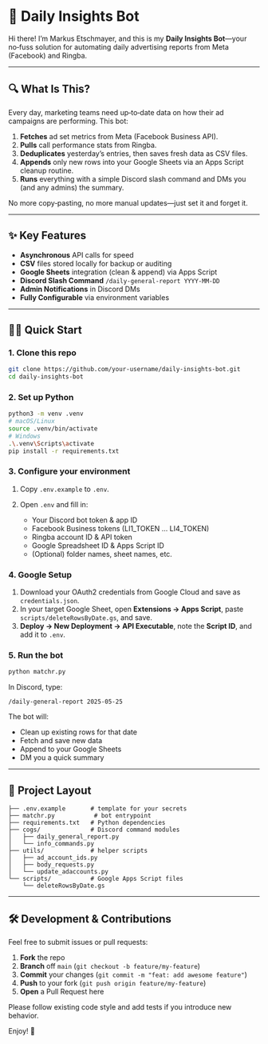 # 🚀 Daily Insights Bot

Hi there! I’m Markus Etschmayer, and this is my **Daily Insights Bot**—your no‑fuss solution for automating daily advertising reports from Meta (Facebook) and Ringba.

---

## 🔍 What Is This?

Every day, marketing teams need up‑to‑date data on how their ad campaigns are performing. This bot:

1. **Fetches** ad set metrics from Meta (Facebook Business API).
2. **Pulls** call performance stats from Ringba.
3. **Deduplicates** yesterday’s entries, then saves fresh data as CSV files.
4. **Appends** only new rows into your Google Sheets via an Apps Script cleanup routine.
5. **Runs** everything with a simple Discord slash command and DMs you (and any admins) the summary.

No more copy‑pasting, no more manual updates—just set it and forget it.

---

## ✨ Key Features

* **Asynchronous** API calls for speed
* **CSV** files stored locally for backup or auditing
* **Google Sheets** integration (clean & append) via Apps Script
* **Discord Slash Command** `/daily-general-report YYYY-MM-DD`
* **Admin Notifications** in Discord DMs
* **Fully Configurable** via environment variables

---

## 🏄‍♂️ Quick Start

### 1. Clone this repo

```bash
git clone https://github.com/your-username/daily-insights-bot.git
cd daily-insights-bot
```

### 2. Set up Python

```bash
python3 -m venv .venv
# macOS/Linux
source .venv/bin/activate
# Windows
.\.venv\Scripts\activate
pip install -r requirements.txt
```

### 3. Configure your environment

1. Copy `.env.example` to `.env`.
2. Open `.env` and fill in:

   * Your Discord bot token & app ID
   * Facebook Business tokens (LI1\_TOKEN … LI4\_TOKEN)
   * Ringba account ID & API token
   * Google Spreadsheet ID & Apps Script ID
   * (Optional) folder names, sheet names, etc.

### 4. Google Setup

1. Download your OAuth2 credentials from Google Cloud and save as `credentials.json`.
2. In your target Google Sheet, open **Extensions → Apps Script**, paste `scripts/deleteRowsByDate.gs`, and save.
3. **Deploy → New Deployment → API Executable**, note the **Script ID**, and add it to `.env`.

### 5. Run the bot

```bash
python matchr.py
```

In Discord, type:

```
/daily-general-report 2025-05-25
```

The bot will:

* Clean up existing rows for that date
* Fetch and save new data
* Append to your Google Sheets
* DM you a quick summary

---

## 📁 Project Layout

```
├── .env.example       # template for your secrets
├── matchr.py           # bot entrypoint
├── requirements.txt   # Python dependencies
├── cogs/              # Discord command modules
│   ├── daily_general_report.py
│   └── info_commands.py
├── utils/             # helper scripts
│   ├── ad_account_ids.py
│   ├── body_requests.py
│   └── update_adaccounts.py
└── scripts/           # Google Apps Script files
    └── deleteRowsByDate.gs
```

---

## 🛠️ Development & Contributions

Feel free to submit issues or pull requests:

1. **Fork** the repo
2. **Branch** off `main` (`git checkout -b feature/my-feature`)
3. **Commit** your changes (`git commit -m "feat: add awesome feature"`)
4. **Push** to your fork (`git push origin feature/my-feature`)
5. **Open** a Pull Request here

Please follow existing code style and add tests if you introduce new behavior.


Enjoy! 🎉
